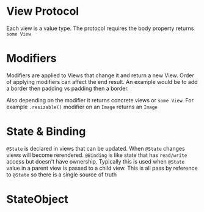 # View Protocol

Each view is a value type. The protocol requires the body property returns `some View`

# Modifiers

Modifiers are applied to Views that change it and return a new View. Order of applying modifiers can affect the end result. An example would be to add a border then padding vs padding then a border.

Also depending on the modifier it returns concrete views or `some View`. For example `.resizable()` modifier on an `Image` returns an `Image`

# State & Binding

`@State` is declared in views that can be updated. When `@State` changes views will become rerendered. `@Binding` is like state that has `read/write` access but doesn't have ownership. Typically this is used when `@State` value in a parent view is passed to a child view. This is all pass by reference to `@State` so there is a single source of truth

# StateObject
